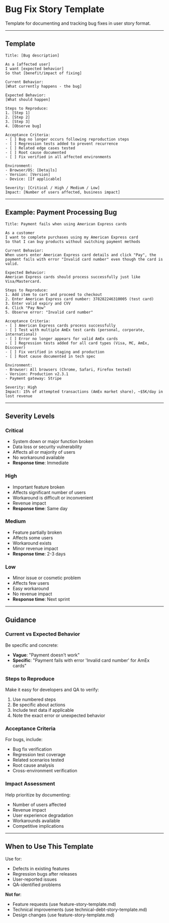 # Bug Fix Story Template

Template for documenting and tracking bug fixes in user story format.

---

## Template

```
Title: [Bug description]

As a [affected user]
I want [expected behavior]
So that [benefit/impact of fixing]

Current Behavior:
[What currently happens - the bug]

Expected Behavior:
[What should happen]

Steps to Reproduce:
1. [Step 1]
2. [Step 2]
3. [Step 3]
4. [Observe bug]

Acceptance Criteria:
- [ ] Bug no longer occurs following reproduction steps
- [ ] Regression tests added to prevent recurrence
- [ ] Related edge cases tested
- [ ] Root cause documented
- [ ] Fix verified in all affected environments

Environment:
- Browser/OS: [Details]
- Version: [Version]
- Device: [If applicable]

Severity: [Critical / High / Medium / Low]
Impact: [Number of users affected, business impact]
```

---

## Example: Payment Processing Bug

```
Title: Payment fails when using American Express cards

As a customer
I want to complete purchases using my American Express card
So that I can buy products without switching payment methods

Current Behavior:
When users enter American Express card details and click "Pay", the payment fails with error "Invalid card number" even though the card is valid.

Expected Behavior:
American Express cards should process successfully just like Visa/Mastercard.

Steps to Reproduce:
1. Add item to cart and proceed to checkout
2. Enter American Express card number: 378282246310005 (test card)
3. Enter valid expiry and CVV
4. Click "Pay Now"
5. Observe error: "Invalid card number"

Acceptance Criteria:
- [ ] American Express cards process successfully
- [ ] Test with multiple AmEx test cards (personal, corporate, international)
- [ ] Error no longer appears for valid AmEx cards
- [ ] Regression tests added for all card types (Visa, MC, AmEx, Discover)
- [ ] Fix verified in staging and production
- [ ] Root cause documented in tech spec

Environment:
- Browser: All browsers (Chrome, Safari, Firefox tested)
- Version: Production v2.3.1
- Payment gateway: Stripe

Severity: High
Impact: 15% of attempted transactions (AmEx market share), ~$5K/day in lost revenue
```

---

## Severity Levels

### Critical
- System down or major function broken
- Data loss or security vulnerability
- Affects all or majority of users
- No workaround available
- **Response time**: Immediate

### High
- Important feature broken
- Affects significant number of users
- Workaround is difficult or inconvenient
- Revenue impact
- **Response time**: Same day

### Medium
- Feature partially broken
- Affects some users
- Workaround exists
- Minor revenue impact
- **Response time**: 2-3 days

### Low
- Minor issue or cosmetic problem
- Affects few users
- Easy workaround
- No revenue impact
- **Response time**: Next sprint

---

## Guidance

### Current vs Expected Behavior
Be specific and concrete:
- **Vague**: "Payment doesn't work"
- **Specific**: "Payment fails with error 'Invalid card number' for AmEx cards"

### Steps to Reproduce
Make it easy for developers and QA to verify:
1. Use numbered steps
2. Be specific about actions
3. Include test data if applicable
4. Note the exact error or unexpected behavior

### Acceptance Criteria
For bugs, include:
- Bug fix verification
- Regression test coverage
- Related scenarios tested
- Root cause analysis
- Cross-environment verification

### Impact Assessment
Help prioritize by documenting:
- Number of users affected
- Revenue impact
- User experience degradation
- Workarounds available
- Competitive implications

---

## When to Use This Template

Use for:
- Defects in existing features
- Regression bugs after releases
- User-reported issues
- QA-identified problems

**Not for**:
- Feature requests (use feature-story-template.md)
- Technical improvements (use technical-debt-story-template.md)
- Design changes (use feature-story-template.md)
